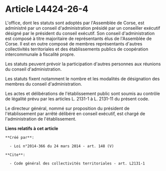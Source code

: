 # Article L4424-26-4

L'office, dont les statuts sont adoptés par l'Assemblée de Corse, est administré par un conseil d'administration présidé par
un conseiller exécutif désigné par le président du conseil exécutif. Son conseil d'administration est composé à titre
majoritaire de représentants élus de l'Assemblée de Corse. Il est en outre composé de membres représentants d'autres
collectivités territoriales et des établissements publics de coopération intercommunale à fiscalité propre. 

Les statuts peuvent prévoir la participation d'autres personnes aux réunions du conseil d'administration. 

Les statuts fixent notamment le nombre et les modalités de désignation des membres du conseil d'administration. 

Les actes et délibérations de l'établissement public sont soumis au contrôle de légalité prévu par les articles L. 2131-1 à
L. 2131-11 du présent code. 

Le directeur général, nommé sur proposition du président de l'établissement par arrêté délibéré en conseil exécutif, est
chargé de l'administration de l'établissement.

**Liens relatifs à cet article**

	**Créé par**:

	  - Loi n°2014-366 du 24 mars 2014 - art. 148 (V)

	**Cite**:

	  - Code général des collectivités territoriales - art. L2131-1
